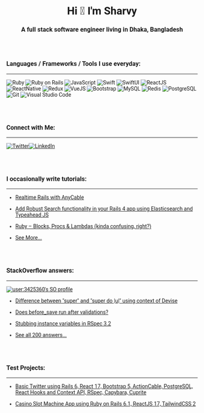 <link rel="preconnect" href="https://fonts.googleapis.com">
<link rel="preconnect" href="https://fonts.gstatic.com" crossorigin>
<link href="https://fonts.googleapis.com/css2?family=Roboto:wght@300&display=swap" rel="stylesheet">
<div style="font-family: 'Roboto', sans-serif;">

<h1 align="center">Hi 👋 I'm Sharvy</h1>

<h3 align="center">A full stack software engineer living in Dhaka, Bangladesh</h3>

<br/><br/><h3>Languages / Frameworks / Tools I use everyday:</h3>
<hr>

  ![Ruby](https://img.shields.io/badge/-Ruby-333333?logo=ruby&logoColor=ffffff&style=for-the-badge)
  ![Ruby on Rails](https://img.shields.io/badge/RubyonRails-333333?logo=rubyonrails&style=for-the-badge)
  ![JavaScript](https://img.shields.io/badge/-JavaScript-333333?logo=javascript&style=for-the-badge)
  ![Swift](https://img.shields.io/badge/-Swift-333333?logo=swift&style=for-the-badge)
  ![SwiftUI](https://img.shields.io/badge/-SwiftUI-333333?logo=swiftui&style=for-the-badge)
  ![ReactJS](https://img.shields.io/badge/-React-333333?logo=React&style=for-the-badge)
  ![ReactNative](https://img.shields.io/badge/-ReactNative-333333?logo=ReactNative&style=for-the-badge)
  ![Redux](https://img.shields.io/badge/-Redux-333333?logo=Redux&style=for-the-badge)
  ![VueJS](https://img.shields.io/badge/-Vue-333333?logo=Vue&style=for-the-badge)
  ![Bootstrap](https://img.shields.io/badge/-Bootstrap-333333?logo=bootstrap&style=for-the-badge)
  ![MySQL](https://img.shields.io/badge/-MySQL-333333?logo=mysql&style=for-the-badge)
  ![Redis](https://img.shields.io/badge/-Redis-333333?logo=redis&style=for-the-badge)
  ![PostgreSQL](https://img.shields.io/badge/-PostgreSQL-333333?logo=PostgreSQL&style=for-the-badge)
  ![Git](https://img.shields.io/badge/-Git-333333?logo=git&style=for-the-badge)
  ![Visual Studio Code](https://img.shields.io/badge/-Visual%20Studio%20Code-333333?logo=visual-studio-code&style=for-the-badge)

<br/><br/><h3>Connect with Me:</h3>
<hr>
<a href="https://www.twitter.com/sharvyahmed"><img alt="Twitter" src="https://img.shields.io/badge/Twitter--white?style=for-the-badge&logo=twitter"></a><a href="https://www.linkedin.com/in/sharvy"><img alt="LinkedIn" src="https://img.shields.io/badge/LinkedIn--white?style=for-the-badge&logo=linkedin"></a>


<br/><br/><h3>I occasionally write tutorials:</h3>
<hr>
<ul>
  <li>
  
  [Realtime Rails with AnyCable](https://medium.com/@sharvy/rails-actioncable-and-anycable-c49480d38152)
  
  </li>
  <li>
  
  [Add Robust Search functionality in your Rails 4 app using Elasticsearch and Typeahead JS](https://sharvy.wordpress.com/2015/01/12/add-robust-search-functionality-in-your-rails-4-app-using-elasticsearch-and-typeahead-js/)
  
  </li>
  <li>
  
  [Ruby – Blocks, Procs & Lambdas (kinda confusing, right?)](https://sharvy.wordpress.com/2015/01/07/ruby-blocks-procs-lambdas-kinda-confusing-right/)
  
  </li>
  <li>
  
  [See More...](https://sharvy.wordpress.com/)
  
  </li>
</ul>

<br/><br/><h3>StackOverflow answers:</h3>
<hr>

[![user:3425360's SO profile](https://stackoverflow-readme-profile.johannchopin.fr/profile/3425360?theme=dark&website=true&location=true)](https://github.com/johannchopin/stackoverflow-readme-profile)

<ul>
  <li>
  
  [Difference between "super" and "super do |u|" using context of Devise](https://stackoverflow.com/a/30427061/3425360/)
  
  </li>
  <li>
  
  [Does before_save run after validations?](https://stackoverflow.com/a/29266713/3425360)</li>

  <li>
  
  [Stubbing instance variables in RSpec 3.2](https://stackoverflow.com/a/29333678/3425360)</li>


  <li>
  
  [See all 200 answers...](https://stackoverflow.com/users/3425360/sharvy-ahmed?tab=answers&sort=votes)
  
  </li>
</ul>

<br/><br/><h3>Test Projects:</h3>
<hr>

<ul>
  <li>
  
  [Basic Twitter using Rails 6, React 17, Bootstrap 5, ActionCable, PostgreSQL, React Hooks and Context API, RSpec, Capybara, Cuprite](https://github.com/sharvy/twitter)
  
  </li>
  <li>
  
  [Casino Slot Machine App using Ruby on Rails 6.1, ReactJS 17, TailwindCSS 2](https://github.com/sharvy/casino-slot-machine-app-ruby-react-tailwind)
  
  </li>
</ul>
</div>
